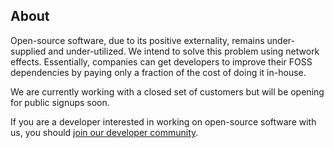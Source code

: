 ## About

Open-source software, due to its positive externality, remains under-supplied and under-utilized. We intend to solve this problem using network effects. Essentially, companies can get developers to improve their FOSS dependencies by paying only a fraction of the cost of doing it in-house.

We are currently working with a closed set of customers but will be opening for public signups soon.

If you are a developer interested in working on open-source software with us, you should [join our developer community](https://community.polyglot.network/).
